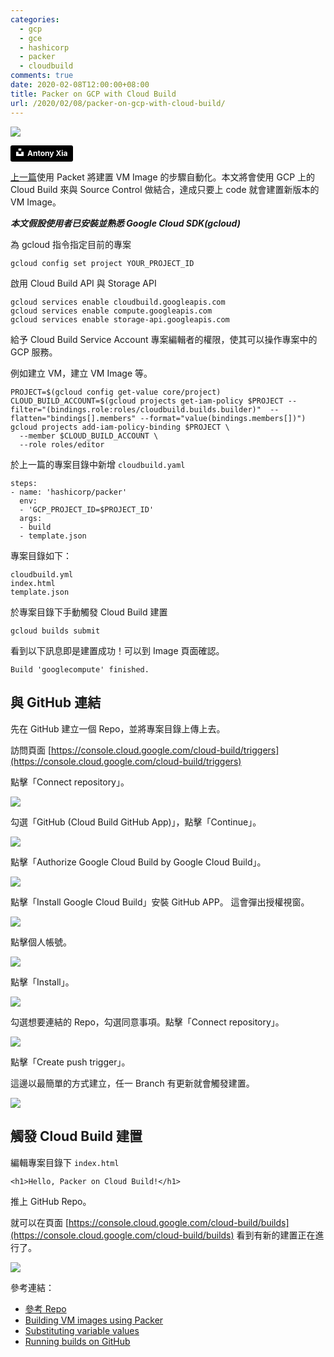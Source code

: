 ```yaml
---
categories:
  - gcp
  - gce
  - hashicorp
  - packer
  - cloudbuild
comments: true
date: 2020-02-08T12:00:00+08:00
title: Packer on GCP with Cloud Build
url: /2020/02/08/packer-on-gcp-with-cloud-build/
---
```


![](//images/2020-02-08/packer-on-gcp-with-cloud-build/cover.jpg)

<a style="background-color:black;color:white;text-decoration:none;padding:4px 6px;font-family:-apple-system, BlinkMacSystemFont, &quot;San Francisco&quot;, &quot;Helvetica Neue&quot;, Helvetica, Ubuntu, Roboto, Noto, &quot;Segoe UI&quot;, Arial, sans-serif;font-size:12px;font-weight:bold;line-height:1.2;display:inline-block;border-radius:3px" href="https://unsplash.com/@shadejay?utm_medium=referral&amp;utm_campaign=photographer-credit&amp;utm_content=creditBadge" target="_blank" rel="noopener noreferrer" title="Download free do whatever you want high-resolution photos from Antony Xia"><span style="display:inline-block;padding:2px 3px"><svg xmlns="http://www.w3.org/2000/svg" style="height:12px;width:auto;position:relative;vertical-align:middle;top:-2px;fill:white" viewBox="0 0 32 32"><title>unsplash-logo</title><path d="M10 9V0h12v9H10zm12 5h10v18H0V14h10v9h12v-9z"></path></svg></span><span style="display:inline-block;padding:2px 3px">Antony Xia</span></a>

[上一篇](/2020/02/01/packer-on-gcp/)使用 Packet 將建置 VM Image 的步驟自動化。本文將會使用 GCP 上的 Cloud Build 來與 Source Control 做結合，達成只要上 code 就會建置新版本的 VM Image。

<!--more-->

***本文假設使用者已安裝並熟悉 Google Cloud SDK(gcloud)***

為 gcloud 指令指定目前的專案

    gcloud config set project YOUR_PROJECT_ID

啟用 Cloud Build API 與 Storage API

    gcloud services enable cloudbuild.googleapis.com
    gcloud services enable compute.googleapis.com
    gcloud services enable storage-api.googleapis.com

給予 Cloud Build Service Account 專案編輯者的權限，使其可以操作專案中的 GCP 服務。

例如建立 VM，建立 VM Image 等。

    PROJECT=$(gcloud config get-value core/project)
    CLOUD_BUILD_ACCOUNT=$(gcloud projects get-iam-policy $PROJECT --filter="(bindings.role:roles/cloudbuild.builds.builder)"  --flatten="bindings[].members" --format="value(bindings.members[])")
    gcloud projects add-iam-policy-binding $PROJECT \
      --member $CLOUD_BUILD_ACCOUNT \
      --role roles/editor

於上一篇的專案目錄中新增 `cloudbuild.yaml`

    steps:
    - name: 'hashicorp/packer'
      env:
      - 'GCP_PROJECT_ID=$PROJECT_ID'
      args:
      - build
      - template.json

專案目錄如下：

    cloudbuild.yml
    index.html
    template.json

於專案目錄下手動觸發 Cloud Build 建置

    gcloud builds submit

看到以下訊息即是建置成功！可以到 Image 頁面確認。

    Build 'googlecompute' finished.

## 與 GitHub 連結

先在 GitHub 建立一個 Repo，並將專案目錄上傳上去。

訪問頁面 [https://console.cloud.google.com/cloud-build/triggers](https://console.cloud.google.com/cloud-build/triggers)

點擊「Connect repository」。

![](/images/2020-02-08/packer-on-gcp-with-cloud-build/001.png)

勾選「GitHub (Cloud Build GitHub App)」，點擊「Continue」。

![](/images/2020-02-08/packer-on-gcp-with-cloud-build/002.png)

點擊「Authorize Google Cloud Build by Google Cloud Build」。

![](/images/2020-02-08/packer-on-gcp-with-cloud-build/003.png)

點擊「Install Google Cloud Build」安裝 GitHub APP。 這會彈出授權視窗。

![](/images/2020-02-08/packer-on-gcp-with-cloud-build/004.png)

點擊個人帳號。

![](/images/2020-02-08/packer-on-gcp-with-cloud-build/005.png)

點擊「Install」。

![](/images/2020-02-08/packer-on-gcp-with-cloud-build/006.png)

勾選想要連結的 Repo，勾選同意事項。點擊「Connect repository」。

![](/images/2020-02-08/packer-on-gcp-with-cloud-build/007.png)

點擊「Create push trigger」。

這邊以最簡單的方式建立，任一 Branch 有更新就會觸發建置。

![](/images/2020-02-08/packer-on-gcp-with-cloud-build/008.png)

## 觸發 Cloud Build 建置

編輯專案目錄下 `index.html`

    <h1>Hello, Packer on Cloud Build!</h1>

推上 GitHub Repo。

就可以在頁面 [https://console.cloud.google.com/cloud-build/builds](https://console.cloud.google.com/cloud-build/builds) 看到有新的建置正在進行了。

![](/images/2020-02-08/packer-on-gcp-with-cloud-build/009.png)



參考連結：
- [參考 Repo](https://github.com/timfanda35/packer-on-gcp-cloubuild-demo)
- [Building VM images using Packer](https://cloud.google.com/cloud-build/docs/building/build-vm-images-with-packer)
- [Substituting variable values](https://cloud.google.com/cloud-build/docs/configuring-builds/substitute-variable-values)
- [Running builds on GitHub](https://cloud.google.com/cloud-build/docs/run-builds-on-github)
